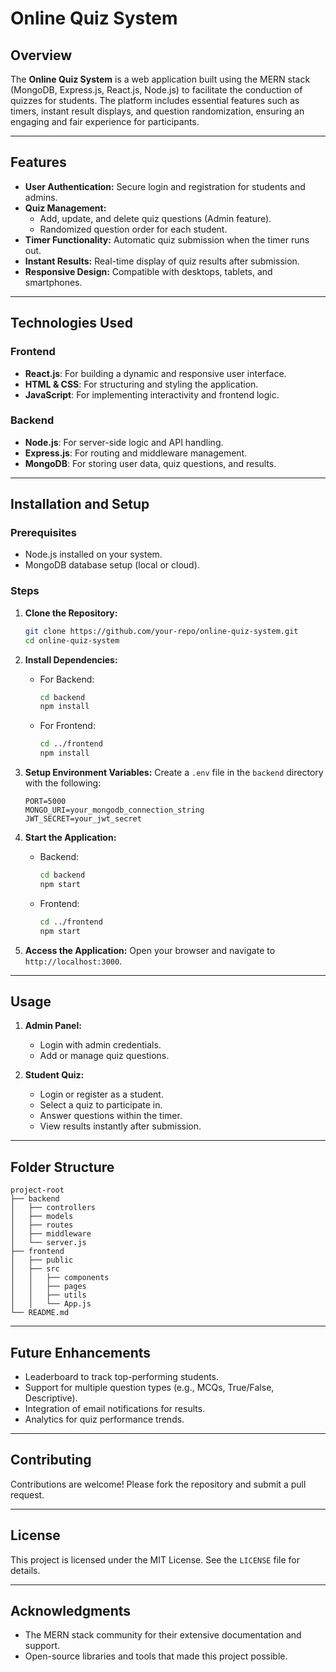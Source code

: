 # Online Quiz System

## Overview
The **Online Quiz System** is a web application built using the MERN stack (MongoDB, Express.js, React.js, Node.js) to facilitate the conduction of quizzes for students. The platform includes essential features such as timers, instant result displays, and question randomization, ensuring an engaging and fair experience for participants.

---

## Features
- **User Authentication:** Secure login and registration for students and admins.
- **Quiz Management:**
  - Add, update, and delete quiz questions (Admin feature).
  - Randomized question order for each student.
- **Timer Functionality:** Automatic quiz submission when the timer runs out.
- **Instant Results:** Real-time display of quiz results after submission.
- **Responsive Design:** Compatible with desktops, tablets, and smartphones.

---

## Technologies Used
### Frontend
- **React.js**: For building a dynamic and responsive user interface.
- **HTML & CSS**: For structuring and styling the application.
- **JavaScript**: For implementing interactivity and frontend logic.

### Backend
- **Node.js**: For server-side logic and API handling.
- **Express.js**: For routing and middleware management.
- **MongoDB**: For storing user data, quiz questions, and results.

---

## Installation and Setup

### Prerequisites
- Node.js installed on your system.
- MongoDB database setup (local or cloud).

### Steps
1. **Clone the Repository:**
   ```bash
   git clone https://github.com/your-repo/online-quiz-system.git
   cd online-quiz-system
   ```

2. **Install Dependencies:**
   - For Backend:
     ```bash
     cd backend
     npm install
     ```
   - For Frontend:
     ```bash
     cd ../frontend
     npm install
     ```

3. **Setup Environment Variables:**
   Create a `.env` file in the `backend` directory with the following:
   ```env
   PORT=5000
   MONGO_URI=your_mongodb_connection_string
   JWT_SECRET=your_jwt_secret
   ```

4. **Start the Application:**
   - Backend:
     ```bash
     cd backend
     npm start
     ```
   - Frontend:
     ```bash
     cd ../frontend
     npm start
     ```

5. **Access the Application:**
   Open your browser and navigate to `http://localhost:3000`.

---

## Usage
1. **Admin Panel:**
   - Login with admin credentials.
   - Add or manage quiz questions.

2. **Student Quiz:**
   - Login or register as a student.
   - Select a quiz to participate in.
   - Answer questions within the timer.
   - View results instantly after submission.

---

## Folder Structure
```
project-root
├── backend
│   ├── controllers
│   ├── models
│   ├── routes
│   ├── middleware
│   └── server.js
├── frontend
│   ├── public
│   ├── src
│   │   ├── components
│   │   ├── pages
│   │   ├── utils
│   │   └── App.js
└── README.md
```

---

## Future Enhancements
- Leaderboard to track top-performing students.
- Support for multiple question types (e.g., MCQs, True/False, Descriptive).
- Integration of email notifications for results.
- Analytics for quiz performance trends.

---

## Contributing
Contributions are welcome! Please fork the repository and submit a pull request.

---

## License
This project is licensed under the MIT License. See the `LICENSE` file for details.

---

## Acknowledgments
- The MERN stack community for their extensive documentation and support.
- Open-source libraries and tools that made this project possible.

